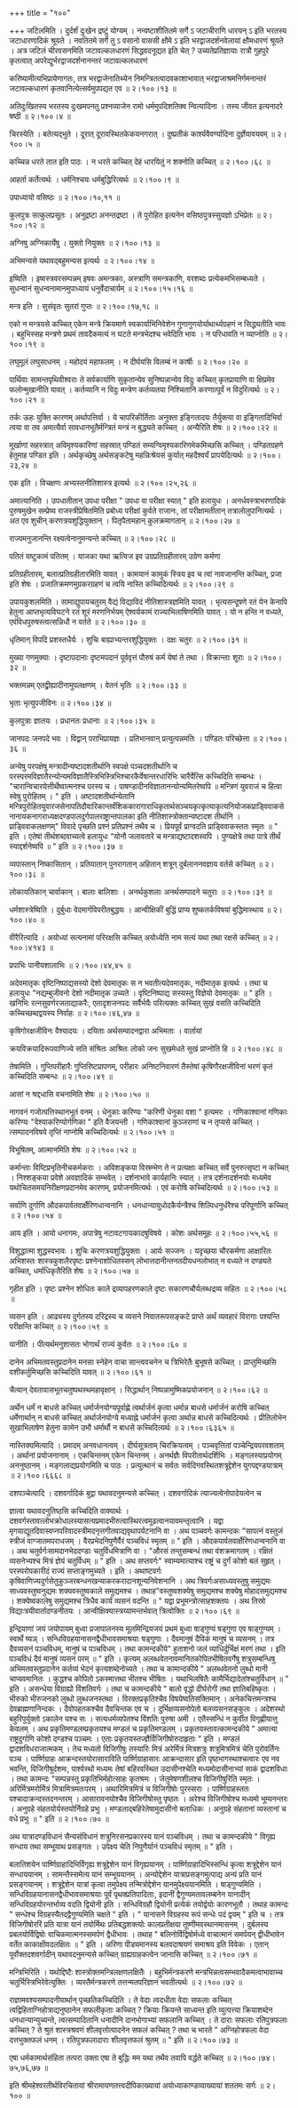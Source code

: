 +++
title = "१००"

+++
जटिलमिति । दुर्दर्शं दुःखेन द्रष्टुं योग्यम् । नन्वष्टाशीतितमे सर्गे ऽ जटाचीराणि धारयन् ऽ इति भरतस्य जटाधारणादिकं श्रूयते । नवतितमे सर्गे तु ऽ वसानो वाससी क्षौमे ऽ इति भरद्वाजदर्शनवेलायां क्षौमधारणं श्रूयते । अत्र जटिलं चीरवसनमिति जटावल्कलधारणं सिद्धवदनूद्यत इति चेत् ? उच्यतेप्रतिज्ञायाः रात्रौ गुहपुरे कृतत्वात् अपरेद्युर्भरद्वाजदर्शनानन्तरं जटावल्कलधारणं  

करिष्यामीत्यभिप्रायेणागतः, तत्र भरद्वाजेनातिथ्येन निमन्त्रितत्वादवकाशाभावात् भरद्वाजाश्रमनिर्गमनान्तरं जटावल्कधारणं कृतवानित्येत्सर्वमुपपद्यत एव  ॥  २।१००।१३  ॥   

  

अतिदुःखितस्य भरतस्य दुःखमपनतु प्रश्नव्याजेन रामो धर्ममुपदिशतिक्व न्वित्यादिना । तस्य जीवत इत्यनादरे षष्ठी  ॥  २।१००।४  ॥   

  

चिरस्येति । बतेत्यद्भुते । दूरात् दूरावस्थितकेकयनगरात् । दुष्प्रतीकं कार्श्यवैवर्ण्यादिना दुर्ज्ञेयावयवम्  ॥  २।१००।५  ॥   

  

कच्चिन्न धरते तात इति पाठः । न धरते कच्चित् देहं धारयितुं न शक्नोति कच्चित्  ॥  २।१००।६८  ॥   

  

आहर्ता कर्तेत्यर्थः । धर्मनिश्चयः धर्मबुद्धिरित्यर्थः  ॥  २।१००।९  ॥   

  

उपाध्यायो वसिष्ठः  ॥  २।१००।१०,११  ॥   

  

कुलपुत्रः सत्कुलप्रसूतः । अनुद्रष्टा अनन्तद्रष्टा । ते पुरोहित इत्यनेन वसिष्ठपुत्रस्सुयज्ञो ऽभिप्रेतः  ॥  २।१००।१२  ॥   

  

अग्निषु अग्निकार्येषु । युक्तो नियुक्तः  ॥  २।१००।१३  ॥   

  

अभिमन्यसे यथावद्बहुमन्यस इत्यर्थः  ॥  २।१००।१४  ॥   

  

इष्विति । इष्वस्त्रवरसम्पन्नम् इषवः अमन्त्रकाः, अस्त्राणि समन्त्रकाणि, वरशब्दः प्रत्येकमभिसम्बध्यते । सुधन्वानं सुधन्वनामानमुपाध्यायं धनुर्वेदाचार्यम्  ॥  २।१००।१५।१६  ॥   

  

मन्त्र इति । सुसंवृतः सुतरां गुप्तः  ॥  २।१००।१७,१८  ॥   

  

एको न मन्त्रयसे कच्चित् एकेन मन्त्रे क्रियमाणे स्वकार्याभिनिवेशेन गुणागुणयोर्याथार्थ्यग्रहणं न सिद्ध्यतीति भावः । बहुभिस्सह मन्त्रणे प्रथमं तावदैकमत्यं न घटते मन्त्रभेदश्च भवेदिति भावः । न परिधावति न व्याप्नोति  ॥  २।१००।१९  ॥   

  

लघुमूलं लघुसाधनम् । महोदयं महाफलम् । न दीर्घयसि विलम्बं न कार्षीः  ॥  २।१००।२०  ॥   

  

पार्थिवाः सामन्तपृथिवीश्वराः ते सर्वकार्याणि सुकृतान्येव सुनिष्पन्नान्येव विदुः कच्चित् कृतप्रायाणि वा क्षिप्रमेव फलोन्मुखानीति यावत् । कर्तव्यानि न विदुः मन्त्रेण कर्तव्यतया निश्चितानि करणात्पूर्वं न विदुरित्यर्थः  ॥  २।१००।२१  ॥   

  

तर्कः ऊहः युक्ति कारणम् अर्थापत्तिर्वा । ये चापरिकीर्तिताः अनुक्ता इङ्गितादयः तैर्युक्त्या वा इङ्गितादिभिर्वा त्वया वा तव अमात्यैर्वा सावधानभूतैर्मन्त्रितं मन्त्रं न बुद्ध्यते कच्चित् । अन्यैरिति शेषः  ॥  २।१००।२२  ॥   

  

मूर्खाणां सहस्त्रात् अविमृश्यकारिणां सहस्रात् पण्डितं सम्यग्विमृश्यकारिणमेकमिच्छसि कच्चित् । पण्डितग्रहणे हेतुमाह पण्डित इति । अर्थकृच्छेषु अर्थसङ्कटेषु महन्निःश्रेयसं कुर्यात् महदैश्वर्यं प्रापयेदित्यर्थः  ॥  २।१००।२३,२४  ॥   

  

एक इति । विचक्षणः अभ्यस्तनीतिशास्त्र इत्यर्थः  ॥  २।१००।२५,२६  ॥   

  

अमात्यानिति । उपधातीतान् उपधा परीक्षा " उपधा वा परीक्षा स्यात् " इति हलायुधः । अनर्धवस्त्राभरणादिकं पुरुषमुखेन सम्प्रेष्य राजस्त्रीप्रेषितमिति प्रबोध्य परीक्षां कुर्वते राजानः, तां परीक्षामतीतान् तत्रालोलुपानित्यर्थः । अत एव शुचीन् करणत्रयशुद्धियुक्तान् । पितृपैतामहान् कुलक्रमागतान्  ॥  २।१००।२७  ॥   

  

राज्यमनुजानन्ति रक्ष्यत्वेनानुमन्यन्ते कच्चित्  ॥  २।१००।२८  ॥   

  

पतितं यष्टुकामं पतितम् । याजका यथा ऋत्विज इव उग्रप्रतिग्रहीतारम् उग्रेण कर्मणा  

प्रतिग्रहीतारम्, बलात्प्रतिग्रहीतारमिति यावत् । कामयानं कामुकं स्त्रिय इव च त्वां नावजानन्ति कच्चित्, प्रजा इति शेषः । प्रजातिक्रमणमुग्रकरग्रहणं च त्वयि नास्ति कच्चिदित्यर्थः  ॥  २।१००।२९  ॥   

  

उपायकुशलमिति । सामाद्युपायचतुरम् वैद्यं विद्याविदं नीतिशास्त्रज्ञमिति यावत् । भृत्यसन्दूषणे रतं येन केनापि हेतुना आप्तभृत्यविघटने रतं शूरं मरणनिर्भयम् ऐश्वर्यकामं राज्याभिलाषिणमिति यावत् । यो न हन्ति न वध्यते, एवंविधपुरुषस्त्वत्सन्निधौ न वर्तते  ॥  २।१००।३०  ॥   

  

धृतिमान् विपदि प्रशस्तधैर्यः । शुचिः बाह्याभ्यन्तरशुद्धियुक्तः । दक्षः चतुरः  ॥  २।१००।३१  ॥   

  

मुख्या गणमुक्याः । दृष्टापदानाः दृष्टमपदानं पूर्ववृत्तं पौरुषं कर्म येषां ते तथा । विक्रान्ताः शूराः  ॥  २।१००।३२  ॥   

  

भक्तमन्नम् एतद्व्रीह्यादीनामुपलक्षणम् । वेतनं भृतिः  ॥  २।१००।३३  ॥   

  

भृताः भृत्युपजीविनः  ॥  २।१००।३४  ॥   

  

कुलपुत्राः ज्ञातयः । प्रधानतः प्रधानाः  ॥  २।१००।३५  ॥   

  

जानपदः जनपदे भवः । विद्वान् पराभिप्रायज्ञः । प्रतिभानवान् प्रत्युत्पन्नमतिः । पण्डितः परिच्छेत्ता  ॥  २।१००।३६  ॥   

  

अन्येषु परपक्षेषु मन्त्रादीन्यष्टादशतीर्थानि स्वपक्षे पञ्चदशतीर्थानि च परस्परमविज्ञातैरन्योन्यमविज्ञातैस्त्रिभिस्त्रिभिश्चारकैर्वेषान्तरधारिभिः चारैर्वेत्सि कच्चिदिति सम्बन्धः । "चारान्विचारयेत्तीर्थेष्वात्मनश्च परस्य च । पाषण्डादीनविज्ञातानन्योन्यमितरेष्वपि  ॥  मन्त्रिणं युवराजं च हित्वा स्वेषु पुरोहितम् । " इति । अष्टादशतीर्थान्येतानि मन्त्रिपुरोहितयुवारजसेनापतिदौवारिकान्तर्वंशिककारागाराधिकृतार्थसञ्चयकृत्कृत्याकृत्यनियोजकप्राड्विवाकसेनानायकनागराध्यक्षदण्डपालदुर्गपालराष्ट्रान्तपालका इति नीतिशास्त्रोक्तान्यष्टादश तीर्थानि । प्राड्विवाकलक्षणम्" विवादे पृच्छति प्रश्नं प्रतिप्रश्नं तथैव च । प्रियपूर्वं प्राग्वदति प्राड्विवाकस्ततः स्मृतः  ॥  " इति । एतेषां तीर्थशब्दवाच्यत्वे हलायुधः "योनौ जलावतारे च मन्त्राद्यष्टादशस्वपि । पुण्यक्षेत्रे तथा पात्रे तीर्थं स्याद्दर्शनेष्वपि  ॥  " इति  ॥  २।१००।३७  ॥   

  

व्यपास्तान् निष्कासितान् । प्रतियातान् पुनरागतान् अहितान् शत्रून् दुर्बलाननवज्ञाय वर्तसे कच्चित्  ॥  २।१००।३८  ॥   

  

लोकायतिकान् चार्वाकान् । बालाः बालिशाः । अनर्थकुशलाः अनर्थसम्पादने चतुराः  ॥  २।१००।३९  ॥   

  

धर्मशास्त्रेष्विति । दुर्बुधाः वेदमार्गविपरीतबुद्धयः । आन्वीक्षिकीं बुद्धिं प्राप्य शुष्कतर्कविषयां बुद्धिमास्थाय  ॥  २।१००।४०  ॥   

  

वीरैरित्यादि । अयोध्यां सत्यनामां परिरक्षसि कच्चित् अयोध्येति नाम सत्यं यथा तथा रक्षसे कच्चित्  ॥  २।१००।४१४३  ॥   

  

प्रपाभिः पानीयशालाभिः  ॥  २।१००।४४,४५  ॥   

  

अदेवमातृकः वृष्टिनिष्पाद्यसस्यो देशो देवमातृकः स न भवतीत्यदेवमातृकः, नदीमातृक इत्यर्थः । तथा च हलायुधः "नद्यम्बुजीवनो देशो नदीमातृक उच्यते । वृष्टिनिष्पाद्य सस्यस्तु विज्ञेयो देवमातृकः  ॥  " इति । खनिभिः रत्नसुवर्णरजताद्याकरैः, एतादृशजनपदः सर्वैर्भयैः परित्यक्तः कच्चित् सुखं वसति कच्चिदिति कच्चिच्छब्दद्वयस्य निर्वाहः  ॥  २।१००।४६,४७  ॥   

  

कृषिगोरक्षजीविनः वैश्यादयः । दयिताः अर्थसम्पादनद्वारा अभिमताः । वार्तायां  

क्रयविक्रयादिरूपवाणिज्ये सति संश्रितः आश्रितः लोको जनः सुखमेधते सुखं प्राप्नोति हि  ॥  २।१००।४८  ॥   

  

तेषामिति । गुप्तिपरीहारैः गुप्तिरिष्टप्रापणम्, परीहारः अनिष्टनिवारणं तैस्तेषां कृषिगौरक्षजीविनां भरणं कृतं कच्चिदिति सम्बन्धः  ॥  २।१००।४९  ॥   

  

आसां न श्रद्दधासि वचनामिति शेषः  ॥  २।१००।५०  ॥   

  

नागवनं गजोत्पत्तिस्थानभूतं वनम् । धेनुकाः करिण्यः "करिणी धेनुका वशा " इत्यमरः । गणिकाश्वानां गणिकाः करिण्यः "वेश्याकरिण्योर्गणिका " इति वैजयन्ती । गणिकाश्वानां कुञ्जराणां च न तृप्यसे कच्चित् । त्सम्पादनविषये तृप्तिं नाप्नोषि कच्चिदित्यर्थः  ॥  २।१००।५१  ॥   

  

विभूषितम्, आत्मानमिति शेषः  ॥  २।१००।५२  ॥   

  

कर्मान्ताः विष्टिप्रभृतिनीचकर्मकराः । अविशङ्कया विस्रम्भेण ते न प्रत्यक्षाः कच्चित् सर्वे पुनरुत्सृष्टा न कच्चित् । निश्शङ्कया प्रवेशे अवज्ञादिकं सम्भवेत् । दर्शनाभावे कार्यहानिः स्यात् । तत्र दर्शनादर्शनयोः मध्यमेव यथोचितसमयनिरीक्षणप्रदानमेव कारणम्, प्रयोजनमित्यर्थः । एवं करोषि कच्चिदित्यर्थः  ॥  २।१००।५३  ॥   

  

सर्वाणि दुर्गाणि औदकपार्वतवार्क्षैरिणधान्वनानि । धनधान्यायुधोदकैर्यन्त्रैश्च शिल्पिधनुर्धरैश्च परिपूर्णानि कच्चित्  ॥  २।१००।५४  ॥   

  

आय इति । आयो धनागमः, अपात्रेषु नटावटगायकादषुविषये । कोशः अर्थसमूहः  ॥  २।१००।५५,५६  ॥   

  

विशुद्धात्मा शुद्धस्वभावः । शुचिः करणत्रयशुद्धियुक्ताः । आर्यः सज्जनः । यदृच्छया चौरकर्मणा आक्षारितः अभिशस्तः शास्त्रकुशलैरपृष्टः प्रश्नेनाशोधितस्सन् लोभात्तदानीन्तनतदीयधनलोभात् न वध्यते न दण्ड्यते कच्चित्, धर्माधिकृतैरिति शेषः  ॥  २।१००।५७  ॥   

  

गृहीत इति । पृष्टः प्रश्नेन शोधितः काले द्रव्यापहरणकाले दृष्टः सकारणचौर्यलब्धद्रव्य सहितः  ॥  २।१००।५८  ॥   

  

व्यसन इति । आढ्यस्य दुर्गतस्य दरिद्रस्य च व्यसने निवातरूपसङ्कटे प्राप्ते अर्थं व्यवहारं विरागाः पश्यन्ति परीक्षन्ति कच्चित्  ॥  २।१००।५९  ॥   

  

यानीति । पीत्यर्थमनुशासतः भोगार्थं राज्यं कुर्वतः  ॥  २।१००।६०  ॥   

  

दानेन अभिमतवस्तुप्रदानेन मनसा स्नेहेन वाचा सान्त्ववचनेन च त्रिभिरेतैः बुभूषसे कच्चित् । प्राप्तुमिच्छसि वशीकर्तुमिच्छसि कच्चिदिति यावत्  ॥  २।१००।६१  ॥   

  

चैत्यान् देवतावासभूतचतुष्पथस्थमहावृक्षान् । सिद्धार्थान् निष्पन्नामुष्मिकप्रयोजनान्  ॥  २।१००।६२  ॥   

  

अर्थेन धर्मं न बाधसे कच्चित् धर्मार्जनयोग्यपूर्वाह्णे त्वर्थार्जनं कृत्वा धर्मान्न बाधसे धर्मार्जनं करोषि कच्चित् धर्मेणार्थान् न बाधसे कच्चित् अर्थार्जनयोग्ये मध्याह्ने धर्मार्जनं कृत्वा अर्थान्न बाधसे कच्चिदित्यर्थः । प्रीतिलोभेन सुखाभिलाषेण हेतुना कामेन उभौ धर्मार्थौ न बाधसे कच्चिदित्यर्थः  ॥  २।१००।६३६५  ॥   

  

नास्तिक्यमित्यादि । प्रमादम् अनवधानत्वम् । दीर्घसूत्रताम् चिरक्रियत्वम् । पञ्चवृत्तितां पञ्चेन्द्रियपरवशताम् । अर्थानां प्रयोजनानाम् । एकचिन्तनम् एकेन चिन्तनम् । अनर्थज्ञैः विपरीतार्थदर्शिभिः । मङ्गलस्याप्रयोगम् अननुष्ठानम् । मङ्गलाद्यप्रयोगमिति च पाठः । प्रत्युत्थानं च सर्वतः सर्वदिगवस्थितशत्रूद्देशेन युगपद्दण्डयात्राम्  ॥  २।१००।६६६८  ॥   

  

दशपञ्चेत्यादि । दशवर्गादिकं बुद्वा यथावदनुमन्यसे कच्चित् । दशवर्गादिकं त्याज्यत्वेनोपादेयत्वेन च  

ज्ञात्वा यथावदनुतिष्ठसि कच्चिदिति वाक्यार्थः । दशवर्गस्तावत्लोभक्रोधालस्यासत्यप्रमादभीरुत्वास्थिरत्वमूढत्वानयावमन्तृत्वानि । यद्वा मृगयाद्यूतदिवास्वप्नपरिवादस्त्रीमदनृत्तगीतवाद्यवृथापर्यटनानि वा । अथ पञ्चवर्गः कामन्दकः "सापत्नं वस्तुजं स्त्रीजं वाग्जातमपराधजम् । वैरप्रभेदनिपुणैर्वैरं पञ्चविधं स्मृतम्  ॥  " इति । औदकपार्वतवार्क्षैरिणधान्वनानि वा । अथ चतुर्वर्गःसामदानभेददण्डाः चतुर्विधमित्राणि वा । "औरसं तन्तुसम्बन्धं तथा वंशक्रमागतम् । रक्षितं व्यसनेभ्यश्च मित्रं ज्ञेयं चतुर्विधम्  ॥  " इति । अथ सप्तवर्गः" स्वाम्यमात्याश्च राष्ट्रं च दुर्गं कोशो बलं सुहृत् । परस्परोपकारीदं राज्यं सप्ताङ्गमुच्यते । इति । अथाष्टवर्गः कृषिवाणिज्यदुर्गसेतुकुञ्जरबन्धनखन्याकरकरादानशून्यनिवेशनानि । अथ त्रिवर्गःअसाध्यवस्तुषु समुद्यमः साध्यवस्तुष्वनुद्यमः शक्यवस्तुष्वकाले समुद्यमश्च । तथाह"वस्तुष्वशक्येषु समुद्यमश्च शक्येषु मोहादसमुद्यमश्च । शक्येष्वकालेषु समुद्यमश्च त्रिधैव कार्यं व्यसनं वदन्ति  ॥  " यद्वा प्रभूमन्त्रोत्साहशक्तयः । अथ तिस्रो विद्याःत्रयीवार्तादण्डनीतयः । आन्वीक्षिक्यास्त्रय्यामन्तर्भवात् त्रित्वोक्तिः  ॥  २।१००।६९  ॥   

  

इन्द्रियाणां जयं जयोपायम् बुध्वा प्रजापालनस्य मूलमिन्द्रियजयं प्रथमं बुध्वा षाड्गुण्यं षड्गुणा एव षाड्गुण्यम् । स्वार्थे ष्यञ् । सन्धिविग्रहयानासनद्वैधीभावसमाश्रयाः षड्गुणाः । दैवमानुषं दैविकं मानुषं च व्यसनम् । तत्र दैवव्यसनं पञ्चविधम्, मानुषं च पञ्चविधम् । तथा कामन्दकीये" हुताशनो जलं व्याधिर्दुर्भिक्षं मरणं तथा । इति पञ्चविधं दैवं मानुषं व्यसनं परम्  ॥  " इति । कृत्यम् अलब्धवेतनावमानितकोपितभीषितवर्गेषु शत्रुसम्बन्धिषु अभिमतवस्तुप्रदानेन कर्तव्यं भेदनं कृत्यशब्देनोच्यते । तथा च कामान्दकीये " अलब्धवेतनो लुब्धो मानी चाप्यवमानितः । कुद्धश्च कोपितो ऽकस्मात्तथा भीतश्च भीषितः । यथाभिलषितैः कामैर्भिद्यादेतांश्चतुर्विधान्  ॥  " इति । असन्धेया विग्राह्यो विंशतिवर्गः । तथा च कामन्दकीये " बालो वृद्धो दीर्घरोगी तथा ज्ञातिबहिष्कृतः । भीरुको भीरुजनको लुब्धो लुब्धजनस्तथा । विरक्तप्रकृतिश्चैव विषयेष्वतिसक्तिमान् । अनेकचित्तमन्त्रश्च देवब्राह्मणानिन्दकः । दैवोपहतकश्चैव दैवचिन्तक एव च । दुर्भिक्षव्यसनोपेतो बलव्यसनसङ्कुलः । अदेशस्थो बहुरिपुर्युक्तो ऽकालेन यश्च सः । सत्यधर्मव्यपेतश्च विंशतिः पुरुषा अमी । एतैस्सन्धिं न कुर्वीत विगृह्णीयात्तु केवलम् । अथ प्रकृतिमण्डलम्प्रकृतयश्च मण्डलं च प्रकृतिमण्डलम् । प्रकृतयस्तावत्कामन्दकीये " अमात्या राष्ट्रदुर्गाणि कोशो दण्डश्च पञ्चमः । एताः प्रकृतयस्तज्ज्ञैर्विजिगीषोरुदाहृताः " इति । मण्डलं द्वादशविधराजात्मकम् । तेच मध्यतो विजिगीषुः तस्यारिः मित्रं अरेर्मित्रं मित्रशत्रुः शत्रुमित्रमित्रं चेति पुरोवर्तिनः पञ्च । पार्ष्णिग्राहः आक्रन्दस्तयोरासाराविति पार्ष्णिग्राहासारः आक्रन्दासार इति पृष्ठभागस्थाश्चत्वारः एव नव भवन्ति, विजिगीषुर्दशमः, पार्श्वस्थो मध्यमः तेषां बहिरवस्थित उदासीनश्चेति मध्यमोदासीनाभ्यां साकं द्वादशविधाः । तथा कामन्दः "सम्पन्नस्तु प्रकृतिभिर्महोत्साहः कृतश्रमः । जेतुमेषणशीलश्च विजिगीषुरिति स्मृतः । अरिर्मित्रमरोर्मित्रं मित्रामित्रमतःपरम् । अथारिमित्रमित्रं च विजिगीषोः पुरस्सराः । पार्ष्णिग्राहस्ततः पश्चादाक्रन्दस्तदनन्तरम् । आसारावनयोश्चैव विजिगीषोस्तु पृष्ठतः । अरेश्च विजिगीषोश्च मध्यमो भूम्यनन्तरः । अनुग्रहे संहतयोर्यस्तयोर्निग्रहे प्रभुः । मण्डलाद्बहिरेतेषामुदासीनो बलाधिकः । अनुग्रहे संहतानां व्यस्तानां च वधे प्रभुः  ॥  " इति  ॥  २।१००।७०  ॥   

  

अथ यात्रादण्डविधानं सैन्यसंविधानं शत्रुनिरसनप्रकारस्य यानं पञ्चविधम् । तथा च कामन्दकीये " विगृह्य सन्धाय तथा सम्भूयाथ प्रसङ्गतः । उपेक्ष्य चेति निपुणैर्यानं पञ्चविधं स्मृतम्  ॥  " इति ।  

बलातिशयेन पार्ष्णिग्राहादिभिर्विगृह्य शत्रूद्देशेन यानं विगृह्ययानम् । पार्ष्णिग्राहादिभिस्सन्धिं कृत्वा शत्रूद्देशेन यानं सन्धाययानम् । सामन्तैस्समेत्य यानं सम्भूययानम् । अन्योद्देशेन यात्राप्रसङ्गमुत्पाद्य अन्यं प्रति यानं प्रसङ्गयानम् । शत्रूद्देशेन यात्रां कृत्वा तमुपेक्ष्य तन्मित्रोद्देशेन यानमुपेक्ष्ययानमिति । षाड्गुण्यमिति । सन्धिविग्रहयानासनद्वैधीभावसमाश्रयाः पूर्वं पृथक्प्रतिपादिताः, इदानीं द्वैगुण्यमतावलम्बनेन यानादीन् सन्धिविग्रहयोरन्तर्भाव्य वदति द्वियोनी इति । सन्धिविग्रहौ द्वियोनी प्रत्येकं तयोर्द्वयोः कारणभूतौ । तथाह कामन्दः " सन्धेश्च विग्रहस्यैतद्द्वैगुण्यमिति चक्षते " इति । " यानासने विग्रहस्य रूपं सन्धेः पदं द्वयम् " इति च । तत्र विजिगीषोररिं प्रति यात्रा यानं तयोर्मिथः प्रतिबद्धशक्त्योः कालप्रतीक्षया तूष्णीमवस्थानमासनम् । दुर्बलस्य प्रबलयोर्विद्विषोः वाचिकमात्मनस्समर्पणं द्वैधीभावः । तथाह " बलिनोर्विद्विषोर्मध्ये वाचात्मानं समर्पयन् द्वीधीभावेन वर्तेत काकाक्षीवदलक्षितः  ॥  " इति । अरिणा पीड्यमानस्य बलवदाश्रयणं समाश्रय इति विवेकः । एतान् पूर्वोक्तदशवर्गादीन् यथावदनुमन्यसे कच्चित् ग्राह्यग्राहकत्वेन जानासि कच्चित्  ॥  २।१००।७१  ॥   

  

मन्त्रिभिरिति । यथोद्दिष्टैः शास्त्रोक्तमन्त्रिलक्षणलक्षितैः । बहुभिर्मन्त्रकरणे मन्त्रभिन्नत्वसम्भवादैकमत्वाभावाच्च चतुर्भिस्त्रिभिरेवेत्युक्तिः । व्यस्तैर्मन्त्रकरणे तत्तन्मतपरिज्ञानं भवतीत्यर्थः  ॥  २।१००।७२  ॥   

  

राज्ञामवश्यसम्पादनीयार्थान् पृच्छतिकच्चिदिति । ते वेदाः त्वदधीता वेदाः सफलाः कच्चित् त्वद्विहिताग्निहोत्राद्यनुष्ठानेन सफलीकृताः कच्चित् ? क्रियाः क्रियन्ते साध्यन्त इति व्युत्पत्त्या क्रियाशब्देन धनधान्यान्युच्यन्ते, त्वत्सम्पादितानि धनादीनि दानभोगाभ्यां सफलानि कच्चित् । ते दाराः सफलाः रतिपुत्रफलाः कच्चित् ? ते श्रुतं शास्त्रश्रवणं शीलवृत्तोत्पादनेन सफलं कच्चित् ? तथा च भारते " अग्निहोत्रफला वेदा दत्तभुक्तफलं धनम् । रतिपुत्रफलादाराः शीलवृत्तफलं श्रुतम्  ॥  " इति  ॥  २।१००।७३  ॥   

  

एषा धर्मकामार्थसंहिता तत्परा उक्ता एषा ते बुद्धिः मम यथा तथैव तवापि वर्द्धते कच्चित्  ॥  २।१००।७४।७५,७६,७७  ॥   

  

इति श्रीमहेश्वरतीर्थविरचितायां श्रीरामायणतत्त्वदीपिकाख्यायां अयोध्याकाण्डव्याख्यायां शततमः सर्गः  ॥  २।१००  ॥   

  

  

